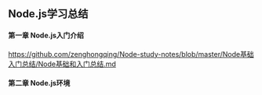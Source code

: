 ## Node.js学习总结
#### 第一章 Node.js入门介绍
https://github.com/zenghongqing/Node-study-notes/blob/master/Node基础入门总结/Node基础和入门总结.md
#### 第二章 Node.js环境
